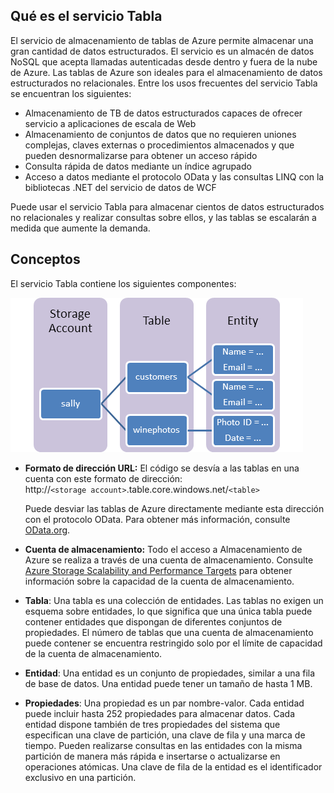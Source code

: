 
## <a name="what-is"> </a>Qué es el servicio Tabla

El servicio de almacenamiento de tablas de Azure permite almacenar una gran cantidad de datos estructurados. El servicio es un almacén de datos NoSQL que acepta llamadas autenticadas desde dentro y fuera de la nube de Azure. Las tablas de Azure son ideales para el almacenamiento de datos estructurados no relacionales. Entre los usos frecuentes del servicio Tabla se encuentran los siguientes:

* Almacenamiento de TB de datos estructurados capaces de ofrecer
  servicio a aplicaciones de escala de Web
* Almacenamiento de conjuntos de datos que no requieren uniones
  complejas, claves externas o procedimientos almacenados y que pueden
  desnormalizarse para obtener un acceso rápido
* Consulta rápida de datos mediante un índice agrupado
* Acceso a datos mediante el protocolo OData y las consultas LINQ con la
  bibliotecas .NET del servicio de datos de WCF

Puede usar el servicio Tabla para almacenar cientos de datos estructurados no relacionales y realizar consultas sobre ellos, y las tablas se escalarán a medida que aumente la demanda.

## <a name="concepts"> </a>Conceptos

El servicio Tabla contiene los siguientes componentes:

![Tabla1](./media/storage-java-how-to-use-table-storage/table1.png)

* **Formato de dirección URL:** El código se desvía a las tablas en una
  cuenta con este formato de dirección:   
   http://`<storage account>`.table.core.windows.net/`<table>`
  
  Puede desviar las tablas de Azure directamente mediante esta dirección con el protocolo OData. Para obtener más información, consulte [OData.org][1].

* **Cuenta de almacenamiento:** Todo el acceso a Almacenamiento de Azure se realiza a través de una cuenta de almacenamiento. Consulte [Azure Storage Scalability and Performance Targets][2] para obtener información sobre la capacidad de la cuenta de almacenamiento.

* **Tabla**: Una tabla es una colección de entidades. Las tablas no exigen un esquema sobre entidades, lo que significa que una única tabla puede contener entidades que dispongan de diferentes conjuntos de propiedades. El número de tablas que una cuenta de almacenamiento puede contener se encuentra restringido solo por el límite de capacidad de la cuenta de almacenamiento.

* **Entidad**: Una entidad es un conjunto de propiedades, similar a una fila de base de datos. Una entidad puede tener un tamaño de hasta 1 MB.

* **Propiedades**: Una propiedad es un par nombre-valor. Cada entidad puede incluir hasta 252 propiedades para almacenar datos. Cada entidad dispone también de tres propiedades del sistema que especifican una clave de partición, una clave de fila y una marca de tiempo. Pueden realizarse consultas en las entidades con la misma partición de manera más rápida e insertarse o actualizarse en operaciones atómicas. Una clave de fila de la entidad es el identificador exclusivo en una partición.



[1]: http://www.odata.org/
[2]: http://msdn.microsoft.com/es-es/library/dn249410.aspx